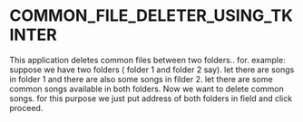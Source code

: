 # COMMON_FILE_DELETER_USING_TKINTER
This application deletes common files between two folders..
for. example: suppose we have two folders ( folder 1 and folder 2 say). let there are songs in folder 1 and there are also some songs in filder 2.
let there are some common songs available in both folders. Now we want to delete common songs.
for this purpose we just put address of both folders in field and click proceed.
